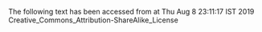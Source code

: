 The following text has been accessed from at Thu Aug 8 23:11:17 IST 2019
Creative_Commons_Attribution-ShareAlike_License

